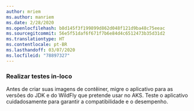 ```yaml
---
author: mriem
ms.author: manriem
ms.date: 2/28/2020
ms.openlocfilehash: b8d145f3f199899d862d048f121d9ba48c75eeac
ms.sourcegitcommit: 56e5f51daf6f671f7b6e84d4c6512473b35d31d2
ms.translationtype: HT
ms.contentlocale: pt-BR
ms.lasthandoff: 03/07/2020
ms.locfileid: "78897327"
---
```

### <a name="perform-in-place-testing"></a>Realizar testes in-loco

Antes de criar suas imagens de contêiner, migre o aplicativo para as versões do JDK e do WildFly que pretende usar no AKS. Teste o aplicativo cuidadosamente para garantir a compatibilidade e o desempenho.

